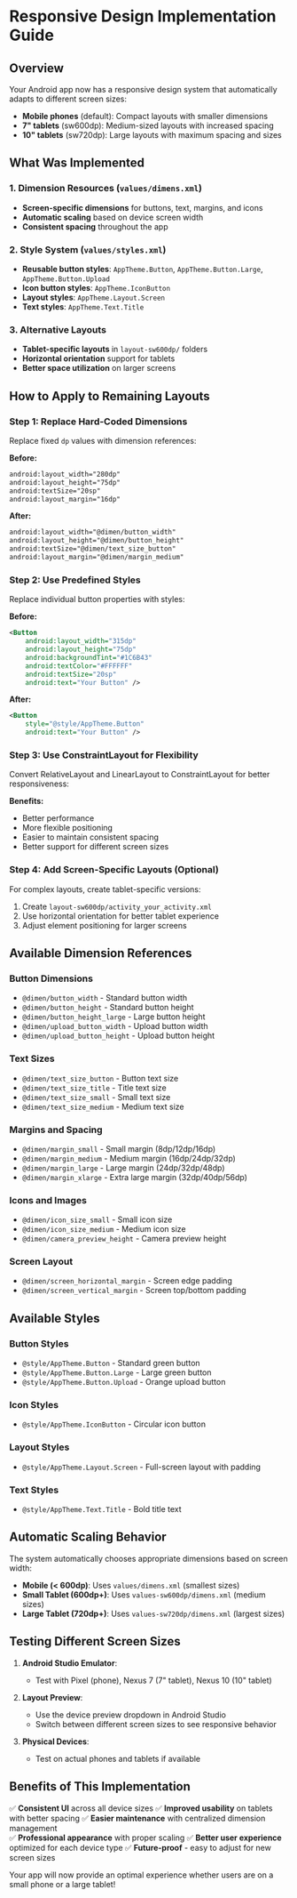# Responsive Design Implementation Guide

## Overview
Your Android app now has a responsive design system that automatically adapts to different screen sizes:
- **Mobile phones** (default): Compact layouts with smaller dimensions
- **7" tablets** (sw600dp): Medium-sized layouts with increased spacing
- **10" tablets** (sw720dp): Large layouts with maximum spacing and sizes

## What Was Implemented

### 1. Dimension Resources (`values/dimens.xml`)
- **Screen-specific dimensions** for buttons, text, margins, and icons
- **Automatic scaling** based on device screen width
- **Consistent spacing** throughout the app

### 2. Style System (`values/styles.xml`)
- **Reusable button styles**: `AppTheme.Button`, `AppTheme.Button.Large`, `AppTheme.Button.Upload`
- **Icon button styles**: `AppTheme.IconButton`
- **Layout styles**: `AppTheme.Layout.Screen`
- **Text styles**: `AppTheme.Text.Title`

### 3. Alternative Layouts
- **Tablet-specific layouts** in `layout-sw600dp/` folders
- **Horizontal orientation** support for tablets
- **Better space utilization** on larger screens

## How to Apply to Remaining Layouts

### Step 1: Replace Hard-Coded Dimensions
Replace fixed `dp` values with dimension references:

**Before:**
```xml
android:layout_width="280dp"
android:layout_height="75dp"
android:textSize="20sp"
android:layout_margin="16dp"
```

**After:**
```xml
android:layout_width="@dimen/button_width"
android:layout_height="@dimen/button_height"
android:textSize="@dimen/text_size_button"
android:layout_margin="@dimen/margin_medium"
```

### Step 2: Use Predefined Styles
Replace individual button properties with styles:

**Before:**
```xml
<Button
    android:layout_width="315dp"
    android:layout_height="75dp"
    android:backgroundTint="#1C6B43"
    android:textColor="#FFFFFF"
    android:textSize="20sp"
    android:text="Your Button" />
```

**After:**
```xml
<Button
    style="@style/AppTheme.Button"
    android:text="Your Button" />
```

### Step 3: Use ConstraintLayout for Flexibility
Convert RelativeLayout and LinearLayout to ConstraintLayout for better responsiveness:

**Benefits:**
- Better performance
- More flexible positioning
- Easier to maintain consistent spacing
- Better support for different screen sizes

### Step 4: Add Screen-Specific Layouts (Optional)
For complex layouts, create tablet-specific versions:

1. Create `layout-sw600dp/activity_your_activity.xml`
2. Use horizontal orientation for better tablet experience
3. Adjust element positioning for larger screens

## Available Dimension References

### Button Dimensions
- `@dimen/button_width` - Standard button width
- `@dimen/button_height` - Standard button height  
- `@dimen/button_height_large` - Large button height
- `@dimen/upload_button_width` - Upload button width
- `@dimen/upload_button_height` - Upload button height

### Text Sizes
- `@dimen/text_size_button` - Button text size
- `@dimen/text_size_title` - Title text size
- `@dimen/text_size_small` - Small text size
- `@dimen/text_size_medium` - Medium text size

### Margins and Spacing
- `@dimen/margin_small` - Small margin (8dp/12dp/16dp)
- `@dimen/margin_medium` - Medium margin (16dp/24dp/32dp)
- `@dimen/margin_large` - Large margin (24dp/32dp/48dp)
- `@dimen/margin_xlarge` - Extra large margin (32dp/40dp/56dp)

### Icons and Images
- `@dimen/icon_size_small` - Small icon size
- `@dimen/icon_size_medium` - Medium icon size
- `@dimen/camera_preview_height` - Camera preview height

### Screen Layout
- `@dimen/screen_horizontal_margin` - Screen edge padding
- `@dimen/screen_vertical_margin` - Screen top/bottom padding

## Available Styles

### Button Styles
- `@style/AppTheme.Button` - Standard green button
- `@style/AppTheme.Button.Large` - Large green button
- `@style/AppTheme.Button.Upload` - Orange upload button

### Icon Styles
- `@style/AppTheme.IconButton` - Circular icon button

### Layout Styles
- `@style/AppTheme.Layout.Screen` - Full-screen layout with padding

### Text Styles
- `@style/AppTheme.Text.Title` - Bold title text

## Automatic Scaling Behavior

The system automatically chooses appropriate dimensions based on screen width:

- **Mobile (< 600dp)**: Uses `values/dimens.xml` (smallest sizes)
- **Small Tablet (600dp+)**: Uses `values-sw600dp/dimens.xml` (medium sizes)
- **Large Tablet (720dp+)**: Uses `values-sw720dp/dimens.xml` (largest sizes)

## Testing Different Screen Sizes

1. **Android Studio Emulator**: 
   - Test with Pixel (phone), Nexus 7 (7" tablet), Nexus 10 (10" tablet)
   
2. **Layout Preview**:
   - Use the device preview dropdown in Android Studio
   - Switch between different screen sizes to see responsive behavior

3. **Physical Devices**:
   - Test on actual phones and tablets if available

## Benefits of This Implementation

✅ **Consistent UI** across all device sizes
✅ **Improved usability** on tablets with better spacing
✅ **Easier maintenance** with centralized dimension management  
✅ **Professional appearance** with proper scaling
✅ **Better user experience** optimized for each device type
✅ **Future-proof** - easy to adjust for new screen sizes

Your app will now provide an optimal experience whether users are on a small phone or a large tablet!
